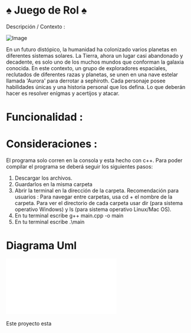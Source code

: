 # ♠️ Juego de Rol ♠️
Descripción / Contexto : 

![Image](ç.jpg)

En un futuro distópico, la humanidad ha colonizado varios planetas en diferentes sistemas solares. La Tierra, ahora un lugar casi abandonado y decadente, es solo uno de los muchos mundos que conforman la galaxia conocida. En este contexto, un grupo de exploradores espaciales, reclutados de diferentes razas y planetas, se unen en una nave estelar llamada 'Aurora' para derrotar a sephiroth. Cada personaje posee habilidades únicas y una historia personal que los defina. Lo que deberán hacer es resolver enígmas y acertijos y atacar. 

# Funcionalidad : 


# Consideraciones : 
El programa solo corren en la consola y esta hecho con c++. Para poder compilar el programa se deberá seguir los siguientes pasos: 
  1. Descargar los archivos.
  2. Guardarlos en la misma carpeta
  3. Abrir la terminal en la dirección de la carpeta.
     Recomendación para usuarios :
     Para navegar entre carpetas, usa cd + el nombre de la carpeta. Para ver el directorio de cada carpeta usar dir (para sistema operativo Windows) y ls (para sistema operativo Linux/Mac OS).
  4. En tu terminal escribe g++ main.cpp -o main
  5. En tu terminal escribe .\main

# Diagrama Uml
![Image](Juego_Rol.pdf)




Este proyecto esta 

